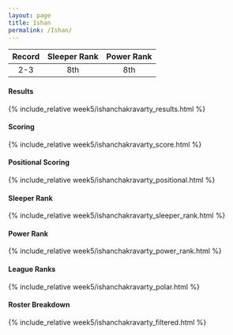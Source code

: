 ```yaml
---
layout: page
title: Ishan
permalink: /Ishan/
---
```


Record | Sleeper Rank | Power Rank               
:--: | :--: | :--:
2-3 | 8th | 8th   

#### Results
{% include_relative week5/ishanchakravarty_results.html %}

#### Scoring
{% include_relative week5/ishanchakravarty_score.html %}

#### Positional Scoring
{% include_relative week5/ishanchakravarty_positional.html %}

#### Sleeper Rank
{% include_relative week5/ishanchakravarty_sleeper_rank.html %}

#### Power Rank
{% include_relative week5/ishanchakravarty_power_rank.html %}

#### League Ranks
{% include_relative week5/ishanchakravarty_polar.html %}

#### Roster Breakdown
{% include_relative week5/ishanchakravarty_filtered.html %}
